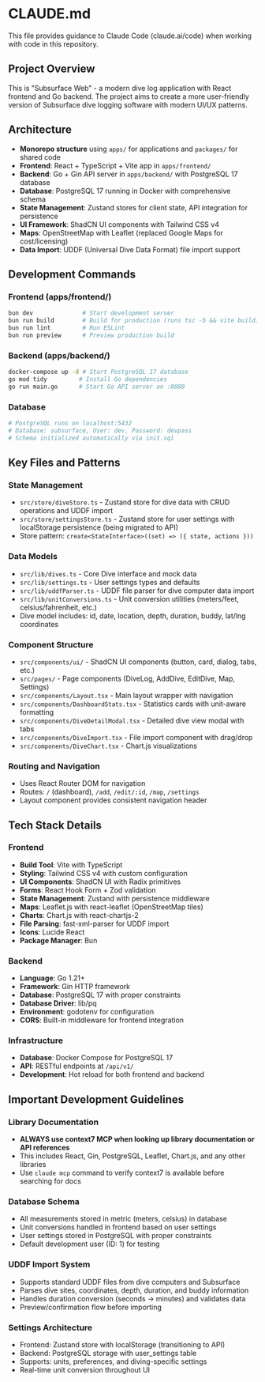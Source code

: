 # CLAUDE.md

This file provides guidance to Claude Code (claude.ai/code) when working with code in this repository.

## Project Overview

This is "Subsurface Web" - a modern dive log application with React frontend and Go backend. The project aims to create a more user-friendly version of Subsurface dive logging software with modern UI/UX patterns.

## Architecture

- **Monorepo structure** using `apps/` for applications and `packages/` for shared code
- **Frontend**: React + TypeScript + Vite app in `apps/frontend/`
- **Backend**: Go + Gin API server in `apps/backend/` with PostgreSQL 17 database
- **Database**: PostgreSQL 17 running in Docker with comprehensive schema
- **State Management**: Zustand stores for client state, API integration for persistence
- **UI Framework**: ShadCN UI components with Tailwind CSS v4
- **Maps**: OpenStreetMap with Leaflet (replaced Google Maps for cost/licensing)
- **Data Import**: UDDF (Universal Dive Data Format) file import support

## Development Commands

### Frontend (apps/frontend/)
```bash
bun dev              # Start development server
bun run build        # Build for production (runs tsc -b && vite build)  
bun run lint         # Run ESLint
bun run preview      # Preview production build
```

### Backend (apps/backend/)
```bash
docker-compose up -d # Start PostgreSQL 17 database
go mod tidy         # Install Go dependencies
go run main.go      # Start Go API server on :8080
```

### Database
```bash
# PostgreSQL runs on localhost:5432
# Database: subsurface, User: dev, Password: devpass
# Schema initialized automatically via init.sql
```

## Key Files and Patterns

### State Management
- `src/store/diveStore.ts` - Zustand store for dive data with CRUD operations and UDDF import
- `src/store/settingsStore.ts` - Zustand store for user settings with localStorage persistence (being migrated to API)
- Store pattern: `create<StateInterface>((set) => ({ state, actions }))`

### Data Models
- `src/lib/dives.ts` - Core Dive interface and mock data
- `src/lib/settings.ts` - User settings types and defaults
- `src/lib/uddfParser.ts` - UDDF file parser for dive computer data import
- `src/lib/unitConversions.ts` - Unit conversion utilities (meters/feet, celsius/fahrenheit, etc.)
- Dive model includes: id, date, location, depth, duration, buddy, lat/lng coordinates

### Component Structure
- `src/components/ui/` - ShadCN UI components (button, card, dialog, tabs, etc.)
- `src/pages/` - Page components (DiveLog, AddDive, EditDive, Map, Settings)
- `src/components/Layout.tsx` - Main layout wrapper with navigation
- `src/components/DashboardStats.tsx` - Statistics cards with unit-aware formatting
- `src/components/DiveDetailModal.tsx` - Detailed dive view modal with tabs
- `src/components/DiveImport.tsx` - File import component with drag/drop
- `src/components/DiveChart.tsx` - Chart.js visualizations

### Routing and Navigation
- Uses React Router DOM for navigation
- Routes: `/` (dashboard), `/add`, `/edit/:id`, `/map`, `/settings`
- Layout component provides consistent navigation header

## Tech Stack Details

### Frontend
- **Build Tool**: Vite with TypeScript
- **Styling**: Tailwind CSS v4 with custom configuration
- **UI Components**: ShadCN UI with Radix primitives
- **Forms**: React Hook Form + Zod validation
- **State Management**: Zustand with persistence middleware
- **Maps**: Leaflet.js with react-leaflet (OpenStreetMap tiles)
- **Charts**: Chart.js with react-chartjs-2
- **File Parsing**: fast-xml-parser for UDDF import
- **Icons**: Lucide React
- **Package Manager**: Bun

### Backend
- **Language**: Go 1.21+
- **Framework**: Gin HTTP framework
- **Database**: PostgreSQL 17 with proper constraints
- **Database Driver**: lib/pq
- **Environment**: godotenv for configuration
- **CORS**: Built-in middleware for frontend integration

### Infrastructure
- **Database**: Docker Compose for PostgreSQL 17
- **API**: RESTful endpoints at `/api/v1/`
- **Development**: Hot reload for both frontend and backend

## Important Development Guidelines

### Library Documentation
- **ALWAYS use context7 MCP when looking up library documentation or API references**
- This includes React, Gin, PostgreSQL, Leaflet, Chart.js, and any other libraries
- Use `claude mcp` command to verify context7 is available before searching for docs

### Database Schema
- All measurements stored in metric (meters, celsius) in database
- Unit conversions handled in frontend based on user settings
- User settings stored in PostgreSQL with proper constraints
- Default development user (ID: 1) for testing

### UDDF Import System
- Supports standard UDDF files from dive computers and Subsurface
- Parses dive sites, coordinates, depth, duration, and buddy information
- Handles duration conversion (seconds → minutes) and validates data
- Preview/confirmation flow before importing

### Settings Architecture
- Frontend: Zustand store with localStorage (transitioning to API)
- Backend: PostgreSQL storage with user_settings table
- Supports: units, preferences, and diving-specific settings
- Real-time unit conversion throughout UI